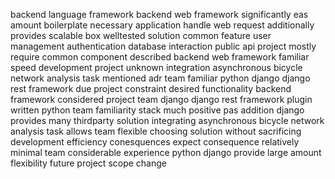 backend language framework backend web framework significantly eas amount boilerplate necessary application handle web request additionally provides scalable box welltested solution common feature user management authentication database interaction public api project mostly require common component described backend web framework familiar speed development project unknown integration asynchronous bicycle network analysis task mentioned adr team familiar python django django rest framework due project constraint desired functionality backend framework considered project team django django rest framework plugin written python team familiarity stack much positive pas addition django provides many thirdparty solution integrating asynchronous bicycle network analysis task allows team flexible choosing solution without sacrificing development efficiency conesquences expect consequence relatively minimal team considerable experience python django provide large amount flexibility future project scope change